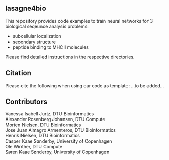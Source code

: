 ## lasagne4bio

This repository provides code examples to train neural networks for 3 biological seqeunce analysis problems:

- subcellular localization
- secondary structure
- peptide binding to MHCII molecules

Please find detailed instructions in the respective directories.

## Citation

Please cite the following when using our code as template:
...to be added...

## Contributors

Vanessa Isabell Jurtz, DTU Bioinformatics<br/>
Alexander Rosenberg Johansen, DTU Compute<br/>
Morten Nielsen, DTU Bioinformatics<br/>
Jose Juan Almagro Armenteros, DTU Bioinformatics<br/>
Henrik Nielsen, DTU Bioinformatics<br/>
Casper Kaae Sønderby, University of Copenhagen<br/>
Ole Winther, DTU Compute<br/>
Søren Kaae Sønderby, University of Copenhagen<br/>
